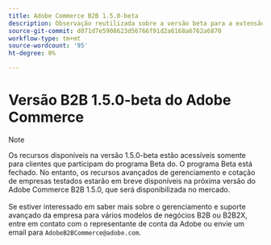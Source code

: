 ```yaml
---
title: Adobe Commerce B2B 1.5.0-beta
description: Observação reutilizada sobre a versão beta para a extensão B2B
source-git-commit: d071d7e5908623d56766f91d2a6168a6762a6870
workflow-type: tm+mt
source-wordcount: '95'
ht-degree: 0%

---
```


# Versão B2B 1.5.0-beta do Adobe Commerce

>[!NOTE]
>
>Os recursos disponíveis na versão 1.5.0-beta estão acessíveis somente para clientes que participam do programa Beta do. O programa Beta está fechado. No entanto, os recursos avançados de gerenciamento e cotação de empresas testados estarão em breve disponíveis na próxima versão do Adobe Commerce B2B 1.5.0, que será disponibilizada no mercado.<br><br>Se estiver interessado em saber mais sobre o gerenciamento e suporte avançado da empresa para vários modelos de negócios B2B ou B2B2X, entre em contato com o representante de conta da Adobe ou envie um email para `AdobeB2BCommerce@adobe.com`.
